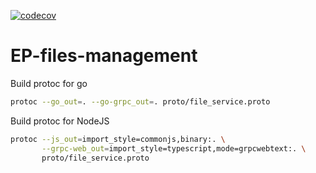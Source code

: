 [![codecov](https://codecov.io/gh/TeissierYannis/EP-files-management/graph/badge.svg?token=MIBICOTDXG)](https://codecov.io/gh/TeissierYannis/EP-files-management)

# EP-files-management

Build protoc for go
```bash
protoc --go_out=. --go-grpc_out=. proto/file_service.proto
```

Build protoc for NodeJS
```bash
protoc --js_out=import_style=commonjs,binary:. \
       --grpc-web_out=import_style=typescript,mode=grpcwebtext:. \
       proto/file_service.proto
```